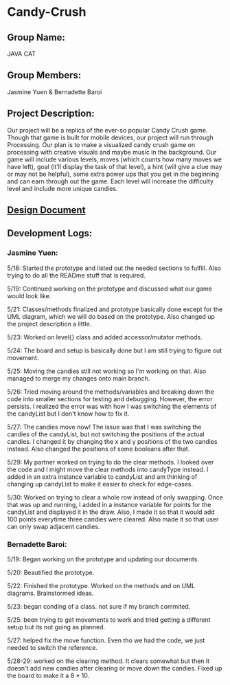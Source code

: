 # Candy-Crush

## Group Name: 
JAVA CAT

## Group Members: 
Jasmine Yuen & Bernadette Baroi 

## Project Description: 
Our project will be a replica of the ever-so popular Candy Crush game. Though that game is built for mobile devices, our project will run through Processing. Our plan is to make a visualized candy crush game on processing with creative visuals and maybe music in the background. Our game will include various levels, moves (which counts how many moves we have left), goal (it’ll display the task of that level), a hint (will give a clue may or may not be helpful), some extra power ups that you get in the beginning and can earn through out the game. Each level will increase the difficulty level and include more unique candies.   

## [Design Document][1]
[1]: https://docs.google.com/document/d/1zMXT3fx49sa6R71bYxJQ2Ro-TPaQibq2zvGR7gCgdPc/edit?usp=sharing

## Development Logs: 

### Jasmine Yuen:

5/18:
Started the prototype and listed out the needed sections to fulfill. Also trying to do all the READme stuff that is required.

5/19:
Continued working on the prototype and discussed what our game would look like. 

5/21: 
Classes/methods finalized and prototype basically done except for the UML diagram, which we will do based on the prototype. Also changed up the project description a little. 

5/23:
Worked on level{} class and added accessor/mutator methods.

5/24:
The board and setup is basically done but I am still trying to figure out movement. 

5/25: 
Moving the candies still not working so I'm working on that. Also managed to merge my changes onto main branch. 

5/26: 
Tried moving around the methods/variables and breaking down the code into smaller sections for testing and debugging. However, the error persists. I realized the error was with how I was switching the elements of the candyList but I don't know how to fix it. 

5/27: 
The candies move now! The issue was that I was switching the candies of the candyList, but not switching the positions of the actual candies. I changed it by changing the x and y positions of the two candies instead. Also changed the positions of some booleans after that.

5/29: 
My partner worked on trying to do the clear methods. I looked over the code and I might move the clear methods into candyType instead. I added in an extra instance variable to candyList and am thinking of changing up candyList to make it easier to check for edge-cases.

5/30: 
Worked on trying to clear a whole row instead of only swapping. Once that was up and running, I added in a instance variable for points for the candyList and displayed it in the draw. Also, I made it so that it would add 100 points everytime three candies were cleared. Also made it so that user can only swap adjacent candies. 

### Bernadette Baroi:

5/19: Began working on the prototype and updating our documents. 

5/20: Beautified the prototype. 

5/22: Finished the prototype. Worked on the methods and on UML diagrams. Brainstormed ideas.

5/23: began conding of a class. not sure if my branch commited.

5/25: been trying to get movements to work and tried getting a different setup but its not going as planned. 

5/27: helped fix the move function. Even tho we had the code, we just needed to switch the reference. 

5/28-29: worked on the clearing method. It clears somewhat but then it doesn't add new candies after clearing or move down the candies. Fixed up the board to make it a 8 * 10. 

